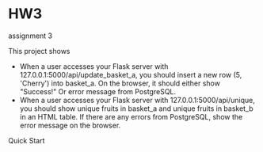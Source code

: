 # HW3
assignment 3

This project shows 
- When a user accesses your Flask server with 127.0.0.1:5000/api/update_basket_a, you should insert a new row (5, 'Cherry') into basket_a. On the browser, it should either show "Success!" Or error message from PostgreSQL.
- When a user accesses your Flask server with 127.0.0.1:5000/api/unique, you should show unique fruits in basket_a and unique fruits in basket_b in an HTML table. If there are any errors from PostgreSQL, show the error message on the browser.

Quick Start 


